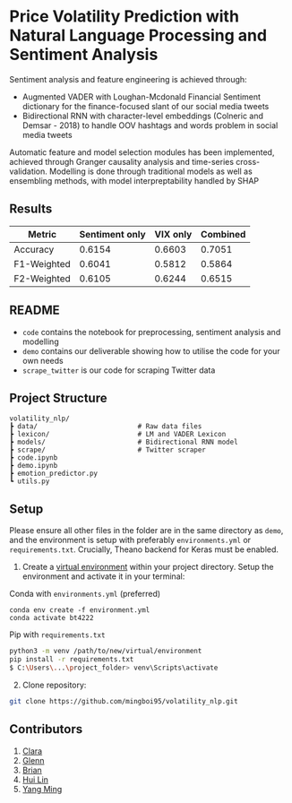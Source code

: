 # Price Volatility Prediction with Natural Language Processing and Sentiment Analysis
Sentiment analysis and feature engineering is achieved through:
- Augmented VADER with Loughan-Mcdonald Financial Sentiment dictionary for the finance-focused slant of our social media tweets
- Bidirectional RNN with character-level embeddings (Colneric and Demsar - 2018) to handle OOV hashtags and words problem in social media tweets

Automatic feature and model selection modules has been implemented, achieved through Granger causality analysis and time-series cross-validation. Modelling is done through traditional models as well as ensembling methods, with model interpreptability handled by SHAP
## Results
| Metric      | Sentiment only | VIX only | Combined |
|-------------|----------------|----------|----------|
| Accuracy    | 0.6154         | 0.6603   | 0.7051   |
| F1-Weighted | 0.6041         | 0.5812   | 0.5864   |
| F2-Weighted | 0.6105         | 0.6244   | 0.6515   |

## README
- `code` contains the notebook for preprocessing, sentiment analysis and modelling
- `demo` contains our deliverable showing how to utilise the code for your own needs
- `scrape_twitter` is our code for scraping Twitter data

## Project Structure 
```
volatility_nlp/
┣ data/                         # Raw data files
┣ lexicon/                      # LM and VADER Lexicon
┣ models/                       # Bidirectional RNN model
┣ scrape/                       # Twitter scraper
┣ code.ipynb
┣ demo.ipynb
┣ emotion_predictor.py
┗ utils.py
```
## Setup
Please ensure all other files in the folder are in the same directory as `demo`, and the environment is setup with preferably `environments.yml` or `requirements.txt`. Crucially, Theano backend for Keras must be enabled.

1) Create a [virtual environment](https://docs.python.org/3/library/venv.html) within your project directory. Setup the environment and activate it in your terminal:

Conda with `environments.yml` (preferred)
```
conda env create -f environment.yml
conda activate bt4222
```

Pip with `requirements.txt`
```bash
python3 -m venv /path/to/new/virtual/environment
pip install -r requirements.txt
$ C:\Users\...\project_folder> venv\Scripts\activate
```

2) Clone repository:
```bash
git clone https://github.com/mingboi95/volatility_nlp.git
```

## Contributors
1. [Clara](https://www.github.com/claratay)
2. [Glenn](https://www.github.com/glennljs) 
3. [Brian](https://www.github.com/wongchunghowbrian)
4. [Hui Lin](https://www.github.com/huilinloo)
5. [Yang Ming](https://www.github.com/glennljs)

